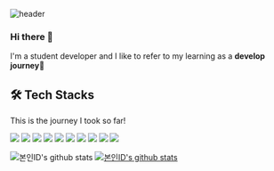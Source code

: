 ![header](https://capsule-render.vercel.app/api?type=waving&color=a2bece&height=200&text=Daeun's%20Develop%20Journey&fontSize=50&animation=fadeIn&fontColor=ffffff&fontAlignY=35)
### Hi there 👋
I'm a student developer and I like to refer to my learning as a **develop journey**🎈

## 🛠 Tech Stacks
This is the journey I took so far!

<img src="https://img.shields.io/badge/Python-3766AB?style=flat&logo=Python&logoColor=white"/></a>
<img src="https://img.shields.io/badge/HTML-E34F26?style=flat&logo=HTML5&logoColor=white"/></a>
<img src="https://img.shields.io/badge/CSS-1572B6?style=flat&logo=CSS3&logoColor=white"/></a>
<img src="https://img.shields.io/badge/JS-F7DF1E?style=flat&logo=JavaScript&logoColor=white"/></a>
<img src="https://img.shields.io/badge/React-61DAFB?style=flat&logo=React&logoColor=white"/></a>
<img src="https://img.shields.io/badge/Java-3766AB?style=flat&logo=Java&logoColor=white"/></a>
<img src="https://img.shields.io/badge/C-A8B9CC?style=flat&logo=C&logoColor=white"/></a> 
<img src="https://img.shields.io/badge/Dart-0175C2?style=flat&logo=Dart&logoColor=white"/></a>
<img src="https://img.shields.io/badge/Flutter-02569B?style=flat&logo=Flutter&logoColor=white"/></a>
<img src="https://img.shields.io/badge/MySQL-4479A1?style=flat&logo=MySQL&logoColor=white"/></a>



![본인ID's github stats](https://github-readme-stats.vercel.app/api?username=delee5695&show_icons=true)
[![본인ID's github stats](https://github-readme-stats.vercel.app/api/top-langs/?username=delee5695&show_icons=true&hide_border=true&title_color=004386&icon_color=004386&layout=compact)](https://github.com/delee5695)



<!--
**delee5695/delee5695** is a ✨ _special_ ✨ repository because its `README.md` (this file) appears on your GitHub profile.

Here are some ideas to get you started:

- 🔭 I’m currently working on ...
- 🌱 I’m currently learning ...
- 👯 I’m looking to collaborate on ...
- 🤔 I’m looking for help with ...
- 💬 Ask me about ...
- 📫 How to reach me: ...
- 😄 Pronouns: ...
- ⚡ Fun fact: ...
-->
